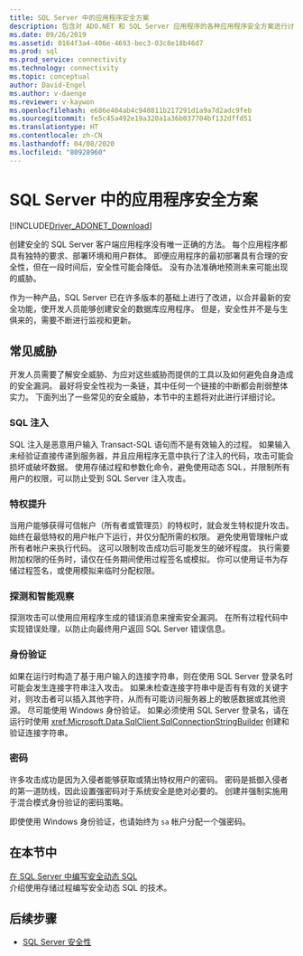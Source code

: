 ```yaml
---
title: SQL Server 中的应用程序安全方案
description: 包含对 ADO.NET 和 SQL Server 应用程序的各种应用程序安全方案进行讨论的主题。
ms.date: 09/26/2019
ms.assetid: 0164f3a4-406e-4693-bec3-03c8e18b46d7
ms.prod: sql
ms.prod_service: connectivity
ms.technology: connectivity
ms.topic: conceptual
author: David-Engel
ms.author: v-daenge
ms.reviewer: v-kaywon
ms.openlocfilehash: e686e404ab4c948811b217291d1a9a7d2adc9feb
ms.sourcegitcommit: fe5c45a492e19a320a1a36b037704bf132dffd51
ms.translationtype: HT
ms.contentlocale: zh-CN
ms.lasthandoff: 04/08/2020
ms.locfileid: "80928960"
---
```

# <a name="application-security-scenarios-in-sql-server"></a>SQL Server 中的应用程序安全方案

[!INCLUDE[Driver_ADONET_Download](../../../includes/driver_adonet_download.md)]

创建安全的 SQL Server 客户端应用程序没有唯一正确的方法。 每个应用程序都具有独特的要求、部署环境和用户群体。 即便应用程序的最初部署具有合理的安全性，但在一段时间后，安全性可能会降低。 没有办法准确地预测未来可能出现的威胁。  
  
作为一种产品，SQL Server 已在许多版本的基础上进行了改进，以合并最新的安全功能，使开发人员能够创建安全的数据库应用程序。 但是，安全性并不是与生俱来的，需要不断进行监视和更新。  
  
## <a name="common-threats"></a>常见威胁  
开发人员需要了解安全威胁、为应对这些威胁而提供的工具以及如何避免自身造成的安全漏洞。 最好将安全性视为一条链，其中任何一个链接的中断都会削弱整体实力。 下面列出了一些常见的安全威胁，本节中的主题将对此进行详细讨论。  
  
### <a name="sql-injection"></a>SQL 注入  
SQL 注入是恶意用户输入 Transact-SQL 语句而不是有效输入的过程。 如果输入未经验证直接传递到服务器，并且应用程序无意中执行了注入的代码，攻击可能会损坏或破坏数据。 使用存储过程和参数化命令，避免使用动态 SQL，并限制所有用户的权限，可以防止受到 SQL Server 注入攻击。  
  
### <a name="elevation-of-privilege"></a>特权提升  
当用户能够获得可信帐户（所有者或管理员）的特权时，就会发生特权提升攻击。 始终在最低特权的用户帐户下运行，并仅分配所需的权限。 避免使用管理帐户或所有者帐户来执行代码。 这可以限制攻击成功后可能发生的破坏程度。 执行需要附加权限的任务时，请仅在任务期间使用过程签名或模拟。 你可以使用证书为存储过程签名，或使用模拟来临时分配权限。  
  
### <a name="probing-and-intelligent-observation"></a>探测和智能观察  
探测攻击可以使用应用程序生成的错误消息来搜索安全漏洞。 在所有过程代码中实现错误处理，以防止向最终用户返回 SQL Server 错误信息。  
  
### <a name="authentication"></a>身份验证  
如果在运行时构造了基于用户输入的连接字符串，则在使用 SQL Server 登录名时可能会发生连接字符串注入攻击。 如果未检查连接字符串中是否有有效的关键字对，则攻击者可以插入其他字符，从而有可能访问服务器上的敏感数据或其他资源。 尽可能使用 Windows 身份验证。 如果必须使用 SQL Server 登录名，请在运行时使用 <xref:Microsoft.Data.SqlClient.SqlConnectionStringBuilder> 创建和验证连接字符串。  
  
### <a name="passwords"></a>密码  
许多攻击成功是因为入侵者能够获取或猜出特权用户的密码。 密码是抵御入侵者的第一道防线，因此设置强密码对于系统安全是绝对必要的。 创建并强制实施用于混合模式身份验证的密码策略。  
  
即使使用 Windows 身份验证，也请始终为 `sa` 帐户分配一个强密码。  
  
## <a name="in-this-section"></a>在本节中  
[在 SQL Server 中编写安全动态 SQL](writing-secure-dynamic-sql.md)  
介绍使用存储过程编写安全动态 SQL 的技术。  

## <a name="next-steps"></a>后续步骤
- [SQL Server 安全性](sql-server-security.md)
